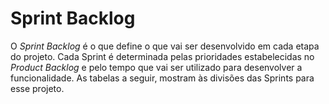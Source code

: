 # Sprint Backlog

O _Sprint Backlog_ é o que define o que vai ser desenvolvido em cada etapa do projeto. Cada Sprint é determinada pelas prioridades estabelecidas no _Product Backlog_ e pelo tempo que vai ser utilizado para desenvolver a funcionalidade. 
As tabelas a seguir, mostram às divisões das Sprints para esse projeto.


